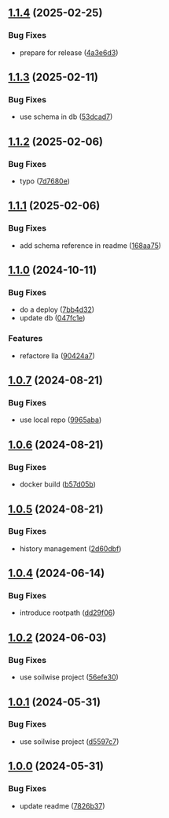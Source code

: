 ## [1.1.4](https://git.wur.nl/soilwise/link-liveliness-assessment/compare/1.1.3...1.1.4) (2025-02-25)


### Bug Fixes

* prepare for release ([4a3e6d3](https://git.wur.nl/soilwise/link-liveliness-assessment/commit/4a3e6d3e64d69ddf9c1a54a4189e90772e9cfc8e))

## [1.1.3](https://git.wur.nl/soilwise/link-liveliness-assessment/compare/1.1.2...1.1.3) (2025-02-11)


### Bug Fixes

* use schema in db ([53dcad7](https://git.wur.nl/soilwise/link-liveliness-assessment/commit/53dcad7442e4e5434fc6e6f2941b88f892074b88))

## [1.1.2](https://git.wur.nl/soilwise/link-liveliness-assessment/compare/1.1.1...1.1.2) (2025-02-06)


### Bug Fixes

* typo ([7d7680e](https://git.wur.nl/soilwise/link-liveliness-assessment/commit/7d7680e5f091cfcd97b162b518d4f41f7ef169d4))

## [1.1.1](https://git.wur.nl/soilwise/link-liveliness-assessment/compare/1.1.0...1.1.1) (2025-02-06)


### Bug Fixes

* add schema reference in readme ([168aa75](https://git.wur.nl/soilwise/link-liveliness-assessment/commit/168aa75e108ff294081467c568cb6d20ab462b44))

## [1.1.0](https://git.wur.nl/soilwise/link-liveliness-assessment/compare/1.0.7...1.1.0) (2024-10-11)


### Bug Fixes

* do a deploy ([7bb4d32](https://git.wur.nl/soilwise/link-liveliness-assessment/commit/7bb4d3295738137e103ab4320bf9cf26d14407d0))
* update db ([047fc1e](https://git.wur.nl/soilwise/link-liveliness-assessment/commit/047fc1e9d30b74b37c7777d06904663945413a01))


### Features

* refactore lla ([90424a7](https://git.wur.nl/soilwise/link-liveliness-assessment/commit/90424a77fdc8e7eed6b6ddf28ace1d53ee685b90))

## [1.0.7](https://git.wur.nl/soilwise/link-liveliness-assessment/compare/1.0.6...1.0.7) (2024-08-21)


### Bug Fixes

* use local repo ([9965aba](https://git.wur.nl/soilwise/link-liveliness-assessment/commit/9965aba6ca0b6e6420bc9af41544ccbe9926c8c3))

## [1.0.6](https://git.wur.nl/soilwise/link-liveliness-assessment/compare/1.0.5...1.0.6) (2024-08-21)


### Bug Fixes

* docker build ([b57d05b](https://git.wur.nl/soilwise/link-liveliness-assessment/commit/b57d05b30062177c1c504714a4e161de0825e5f8))

## [1.0.5](https://git.wur.nl/soilwise/link-liveliness-assessment/compare/1.0.4...1.0.5) (2024-08-21)


### Bug Fixes

* history management ([2d60dbf](https://git.wur.nl/soilwise/link-liveliness-assessment/commit/2d60dbfba9a026d80abd6b0ee6efcb4e9eb50a96))

## [1.0.4](https://git.wur.nl/soilwise/link-liveliness-assessment/compare/1.0.3...1.0.4) (2024-06-14)


### Bug Fixes

* introduce rootpath ([dd29f06](https://git.wur.nl/soilwise/link-liveliness-assessment/commit/dd29f06306e3e4dbe340a404147ca79a12603881))

## [1.0.2](https://git.wur.nl/isric/ict/link-liveliness-assessment/compare/1.0.1...1.0.2) (2024-06-03)


### Bug Fixes

* use soilwise project ([56efe30](https://git.wur.nl/isric/ict/link-liveliness-assessment/commit/56efe3007bb287389fdc7ea5548be19881f20aad))

## [1.0.1](https://git.wur.nl/isric/ict/link-liveliness-assessment/compare/1.0.0...1.0.1) (2024-05-31)


### Bug Fixes

* use soilwise project ([d5597c7](https://git.wur.nl/isric/ict/link-liveliness-assessment/commit/d5597c77a299bf4ebb1cb584e5fc67ba4e5b61c0))

## [1.0.0](https://git.wur.nl/isric/ict/link-liveliness-assessment/compare/...1.0.0) (2024-05-31)


### Bug Fixes

* update readme ([7826b37](https://git.wur.nl/isric/ict/link-liveliness-assessment/commit/7826b37b4b7f305d2344e524a56edf1deb21e1d4))
